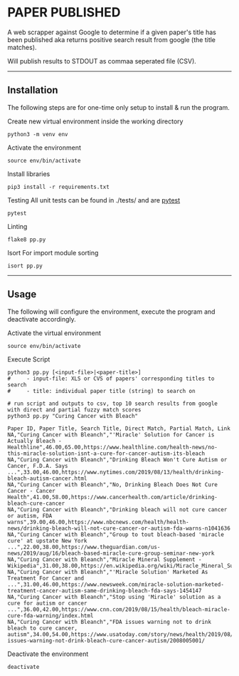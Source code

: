 # PAPER PUBLISHED

A web scrapper against Google to determine if a given paper's title has been published aka returns positive
search result from google (the title matches).

Will publish results to STDOUT as commaa seperated file (CSV).

----
## Installation

The following steps are for one-time only setup to install & run the program.

Create new virtual environment inside the working directory

```
python3 -m venv env
```

Activate the environment

```
source env/bin/activate
```

Install libraries

```
pip3 install -r requirements.txt
```

Testing
All unit tests can be found in ./tests/ and are [pytest](https://docs.pytest.org/en/latest/)
```
pytest
```

Linting
```
flake8 pp.py
```

Isort
For import module sorting
```
isort pp.py
```

----

## Usage
The following will configure the environment, execute the program and deactivate accordingly.


Activate the virtual environment
```
source env/bin/activate
```

Execute Script
```
python3 pp.py [<input-file>|<paper-title>]
#     - input-file: XLS or CVS of papers' corresponding titles to search
#     - title: individual paper title (string) to search on

# run script and outputs to csv, top 10 search results from google with direct and partial fuzzy match scores
python3 pp.py "Curing Cancer with Bleach"

Paper ID, Paper Title, Search Title, Direct Match, Partial Match, Link
NA,"Curing Cancer with Bleanch","'Miracle' Solution for Cancer is Actually Bleach - Healthline",46.00,65.00,https://www.healthline.com/health-news/no-this-miracle-solution-isnt-a-cure-for-cancer-autism-its-bleach
NA,"Curing Cancer with Bleanch","Drinking Bleach Won't Cure Autism or Cancer, F.D.A. Says ...",33.00,46.00,https://www.nytimes.com/2019/08/13/health/drinking-bleach-autism-cancer.html
NA,"Curing Cancer with Bleanch","No, Drinking Bleach Does Not Cure Cancer - Cancer Health",41.00,58.00,https://www.cancerhealth.com/article/drinking-bleach-cure-cancer
NA,"Curing Cancer with Bleanch","Drinking bleach will not cure cancer or autism, FDA warns",39.00,46.00,https://www.nbcnews.com/health/health-news/drinking-bleach-will-not-cure-cancer-or-autism-fda-warns-n1041636
NA,"Curing Cancer with Bleanch","Group to tout bleach-based 'miracle cure' at upstate New York ...",22.00,38.00,https://www.theguardian.com/us-news/2019/aug/16/bleach-based-miracle-cure-group-seminar-new-york
NA,"Curing Cancer with Bleanch","Miracle Mineral Supplement - Wikipedia",31.00,38.00,https://en.wikipedia.org/wiki/Miracle_Mineral_Supplement
NA,"Curing Cancer with Bleanch","'Miracle Solution' Marketed As Treatment For Cancer and ...",31.00,46.00,https://www.newsweek.com/miracle-solution-marketed-treatment-cancer-autism-same-drinking-bleach-fda-says-1454147
NA,"Curing Cancer with Bleanch","Stop using 'Miracle' solution as a cure for autism or cancer ...",36.00,42.00,https://www.cnn.com/2019/08/15/health/bleach-miracle-cure-fda-warning/index.html
NA,"Curing Cancer with Bleanch","FDA issues warning not to drink bleach to cure cancer, autism",34.00,54.00,https://www.usatoday.com/story/news/health/2019/08/14/fda-issues-warning-not-drink-bleach-cure-cancer-autism/2008005001/
```

Deactivate the environment
```
deactivate
```

